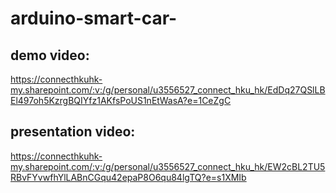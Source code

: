 # arduino-smart-car-

## demo video: 

https://connecthkuhk-my.sharepoint.com/:v:/g/personal/u3556527_connect_hku_hk/EdDq27QSlLBEl497oh5KzrgBQIYfz1AKfsPoUS1nEtWasA?e=1CeZgC

## presentation video:

https://connecthkuhk-my.sharepoint.com/:v:/g/personal/u3556527_connect_hku_hk/EW2cBL2TU5RBvFYvwfhYlLABnCGqu42epaP8O6qu84lgTQ?e=s1XMIb
